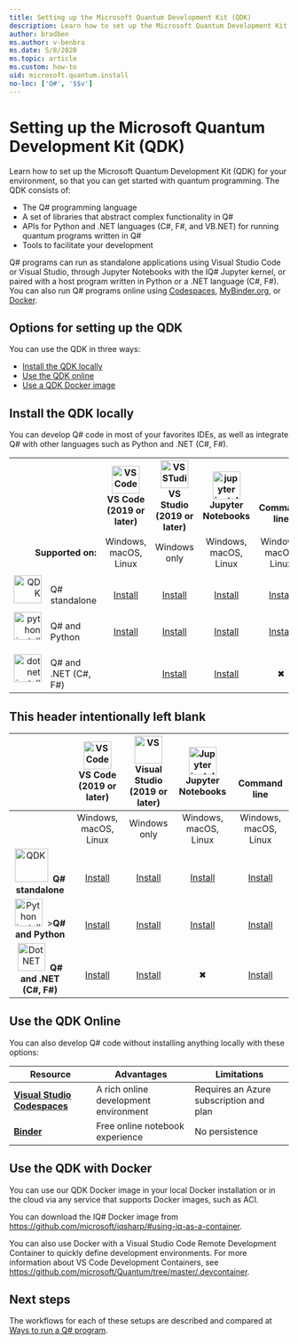 ```yaml
---
title: Setting up the Microsoft Quantum Development Kit (QDK)
description: Learn how to set up the Microsoft Quantum Development Kit for different environments.
author: bradben
ms.author: v-benbra
ms.date: 5/8/2020
ms.topic: article
ms.custom: how-to
uid: microsoft.quantum.install
no-loc: ['Q#', '$$v']
---
```


# Setting up the Microsoft Quantum Development Kit (QDK)

Learn how to set up the Microsoft Quantum Development Kit (QDK) for your environment, so that you can get started with quantum programming. The QDK consists of:

- The Q# programming language
- A set of libraries that abstract complex functionality in Q#
- APIs for Python and .NET languages (C#, F#, and VB.NET) for running quantum programs written in Q#
- Tools to facilitate your development

Q# programs can run as standalone applications using Visual Studio Code or Visual Studio, through Jupyter Notebooks with the IQ# Jupyter kernel, or paired with a host program written in Python or a .NET language (C#, F#). You can also run Q# programs online using [Codespaces](https://online.visualstudio.com/), [MyBinder.org](https://mybinder.org/), or [Docker](#use-the-qdk-with-docker). 

## Options for setting up the QDK

You can use the QDK in three ways:

- [Install the QDK locally](#install-the-qdk-locally)
- [Use the QDK online](#use-the-qdk-online)
- [Use a QDK Docker image](#use-the-qdk-with-docker)

## Install the QDK locally

You can develop Q# code in most of your favorites IDEs, as well as integrate Q# with other languages such as Python and .NET (C#, F#).

<table>
    <tr>
        <th>&nbsp;</th>
        <th>&nbsp;</th>
        <th align="center"><img src="~/media/vs_code.png" alt="VS Code" width="50"/><br><b>VS Code<br>(2019 or later)</b></th>
        <th align="center"><img src="~/media/vs_studio.png" alt="VS STudio" width="50"/><br><b>VS Studio<br>(2019 or later)</b></th>
        <th align="center"><img src="~/media/jupyter.png" alt="jupyter install" width="50"/><br><b>Jupyter Notebooks</b></th>
        <th align="center"><br><br><br><b>Command line</b></th>
    </tr>
    <tr>
        <td colspan="2" align="right"><b>Supported on:</b></td>
        <td align="center">Windows, macOS, Linux</td>
        <td align="center">Windows only</td>
        <td align="center">Windows, macOS, Linux</td>
        <td align="center">Windows, macOS, Linux</td>
    </tr>
    <tr>
        <td align="right"><img src="~/media/quantum.png" alt="QDK" width="50"/></td>
        <td align="left"><br>Q# standalone</td>
        <td align="center"><br><a href="xref:microsoft.quantum.install.standalone">Install</a></td>
        <td align="center"><br><a href="xref:microsoft.quantum.install.standalone">Install</a></td>
        <td align="center"><br><a href="xref:microsoft.quantum.install.jupyter">Install</a></td>
        <td align="center"><br><a href="xref:microsoft.quantum.install.standalone">Install</a></td>
    </tr>
    <tr>
        <td align="right"><img src="~/media/python.png" alt="python install" width="50"/></td>
        <td align="left"><br>Q# and Python</td>
        <td align="center"><br><a href="xref:microsoft.quantum.install.python">Install</a></td>
        <td align="center"><br><a href="xref:microsoft.quantum.install.python">Install</a></td>
        <td align="center"><br><a href="xref:microsoft.quantum.install.jupyter">Install</a></td>
        <td align="center"><br><a href="xref:microsoft.quantum.install.python">Install</a></td>
    </tr>
    <tr>
        <td align="right"><img src="~/media/dot_net.png" alt="dotnet install" width="50"/></td>
        <td align="left"><br>Q# and .NET (C#, F#)</td> 
        <td>&nbsp;</td>
        <td align="center"><br><a href="xref:microsoft.quantum.install.cs">Install</a></td>
        <td align="center"><br><a href="xref:microsoft.quantum.install.cs">Install</a></td>
        <td align="center"><br>&#10006;</a></td>
        <td align="center"><br><a href="xref:microsoft.quantum.install.cs">Install</a></td>
   </tr>
</table>

## This header intentionally left blank

|&nbsp; |<img src="~/media/vs_code.png" alt="VS Code" width="50"/><br> **VS Code<br>(2019 or later)**|<img src="~/media/vs_studio.png" alt="VS" width="50"/><br>**Visual Studio<br>(2019 or later)** |<img src="~/media/jupyter.png" alt="Jupyter install" width="50"/><br> **Jupyter Notebooks**|<br><br><br>**Command line**|
|:-----:|:-----:|:-----:|:-----:|:-----:|
|&nbsp;  |Windows, macOS, Linux |Windows only |Windows, macOS, Linux |Windows, macOS, Linux |
|<img src="~/media/quantum.png" alt="QDK" width="60"/>&nbsp;&nbsp;**Q# standalone**|<br>[Install](xref:microsoft.quantum.install.standalone) |<br> [Install](xref:microsoft.quantum.install.standalone)  |<br> [Install](xref:microsoft.quantum.install.jupyter)|<br>[Install](xref:microsoft.quantum.install.standalone)|
|<img src="~/media/python.png" alt="Python install" width="50"/>&nbsp;&nbsp;>**Q#  and Python**|<br>[Install](xref:microsoft.quantum.install.python) |<br>[Install](xref:microsoft.quantum.install.python) |<br>[Install](xref:microsoft.quantum.install.jupyter) |<br>[Install](xref:microsoft.quantum.install.python) |
|<img src="~/media/dot_net.png" alt="DotNET" width="50"/>&nbsp;&nbsp;**Q# and .NET (C#, F#)**|<br>[Install](xref:microsoft.quantum.install.cs) |<br>[Install](xref:microsoft.quantum.install.cs)|<br>&#10006; |<br>[Install](xref:microsoft.quantum.install.cs) |

## Use the QDK Online

You can also develop Q# code without installing anything locally with these options:

|Resource|Advantages|Limitations|
|---|---|---|
|[**Visual Studio Codespaces**](xref:microsoft.quantum.install.standalone)|A rich online development environment  |Requires an Azure subscription and plan |
|[**Binder**](xref:microsoft.quantum.install.binder) | Free online notebook experience |No persistence |

## Use the QDK with Docker

You can use our QDK Docker image in your local Docker installation or in the cloud via any service that supports Docker images, such as ACI.

You can download the IQ# Docker image from https://github.com/microsoft/iqsharp/#using-iq-as-a-container. 

You can also use Docker with a Visual Studio Code Remote Development Container to quickly define development environments. For more information about VS Code Development Containers, see https://github.com/microsoft/Quantum/tree/master/.devcontainer.

## Next steps

The workflows for each of these setups are described and compared at [Ways to run a Q# program](xref:microsoft.quantum.guide.host-programs).

